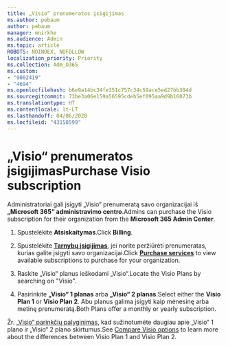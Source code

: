 ```yaml
---
title: „Visio“ prenumeratos įsigijimas
ms.author: pebaum
author: pebaum
manager: mnirkhe
ms.audience: Admin
ms.topic: article
ROBOTS: NOINDEX, NOFOLLOW
localization_priority: Priority
ms.collection: Adm_O365
ms.custom:
- "9002419"
- "4694"
ms.openlocfilehash: b6e9a14bc34fe351c757c34c59ace5ed27bb304d
ms.sourcegitcommit: 73be3a06e159a56595cdeb5ef095aa9d9b16073b
ms.translationtype: HT
ms.contentlocale: lt-LT
ms.lasthandoff: 04/06/2020
ms.locfileid: "43158599"
---
```

# <a name="purchase-visio-subscription"></a><span data-ttu-id="f0db7-102">„Visio“ prenumeratos įsigijimas</span><span class="sxs-lookup"><span data-stu-id="f0db7-102">Purchase Visio subscription</span></span>

<span data-ttu-id="f0db7-103">Administratoriai gali įsigyti „Visio“ prenumeratą savo organizacijai iš **„Microsoft 365“ administravimo centro**.</span><span class="sxs-lookup"><span data-stu-id="f0db7-103">Admins can purchase the Visio subscription for their organization from the **Microsoft 365 Admin Center**.</span></span>

1. <span data-ttu-id="f0db7-104">Spustelėkite **Atsiskaitymas**.</span><span class="sxs-lookup"><span data-stu-id="f0db7-104">Click **Billing**.</span></span>

2. <span data-ttu-id="f0db7-105">Spustelėkite **[Tarnybų įsigijimas](https://admin.microsoft.com/AdminPortal/Home?adminportal=1&msCV=%2BbOQtMNsz0ei8f5z.0.36#/catalog)**, jei norite peržiūrėti prenumeratas, kurias galite įsigyti savo organizacijai.</span><span class="sxs-lookup"><span data-stu-id="f0db7-105">Click **[Purchase services](https://admin.microsoft.com/AdminPortal/Home?adminportal=1&msCV=%2BbOQtMNsz0ei8f5z.0.36#/catalog)** to view available subscriptions to purchase for your organization.</span></span>

3. <span data-ttu-id="f0db7-106">Raskite „Visio“ planus ieškodami „Visio“.</span><span class="sxs-lookup"><span data-stu-id="f0db7-106">Locate the Visio Plans by searching on "Visio".</span></span>

4. <span data-ttu-id="f0db7-107">Pasirinkite **„Visio“ 1 planas** arba **„Visio“ 2 planas**.</span><span class="sxs-lookup"><span data-stu-id="f0db7-107">Select either the **Visio Plan 1** or **Visio Plan 2**.</span></span> <span data-ttu-id="f0db7-108">Abu planus galima įsigyti kaip mėnesinę arba metinę prenumeratą.</span><span class="sxs-lookup"><span data-stu-id="f0db7-108">Both Plans offer a monthly or yearly subscription.</span></span>

<span data-ttu-id="f0db7-109">Žr. [„Visio“ parinkčių palyginimas](https://products.office.com/Visio/microsoft-visio-plans-and-pricing-compare-visio-options), kad sužinotumėte daugiau apie „Visio“ 1 plano ir „Visio“ 2 plano skirtumus.</span><span class="sxs-lookup"><span data-stu-id="f0db7-109">See [Compare Visio options](https://products.office.com/Visio/microsoft-visio-plans-and-pricing-compare-visio-options) to learn more about the differences between Visio Plan 1 and Visio Plan 2.</span></span> 
